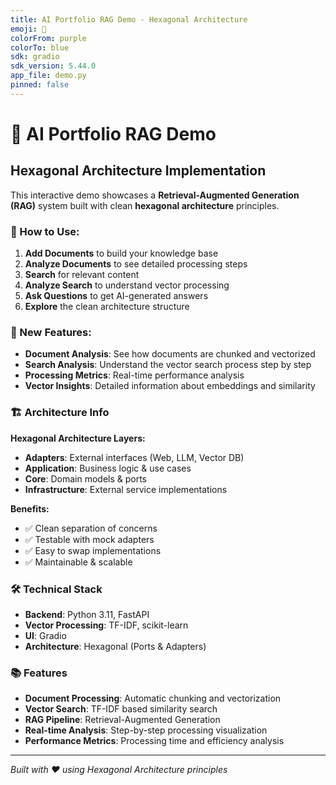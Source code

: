 ```yaml
---
title: AI Portfolio RAG Demo - Hexagonal Architecture
emoji: 🌌
colorFrom: purple
colorTo: blue
sdk: gradio
sdk_version: 5.44.0
app_file: demo.py
pinned: false
---
```


# 🚀 AI Portfolio RAG Demo
## Hexagonal Architecture Implementation

This interactive demo showcases a **Retrieval-Augmented Generation (RAG)** system built with clean **hexagonal architecture** principles.

### 🎯 How to Use:
1. **Add Documents** to build your knowledge base
2. **Analyze Documents** to see detailed processing steps
3. **Search** for relevant content
4. **Analyze Search** to understand vector processing
5. **Ask Questions** to get AI-generated answers
6. **Explore** the clean architecture structure

### 🔬 New Features:
- **Document Analysis**: See how documents are chunked and vectorized
- **Search Analysis**: Understand the vector search process step by step
- **Processing Metrics**: Real-time performance analysis
- **Vector Insights**: Detailed information about embeddings and similarity

### 🏗️ Architecture Info

**Hexagonal Architecture Layers:**
- **Adapters**: External interfaces (Web, LLM, Vector DB)
- **Application**: Business logic & use cases  
- **Core**: Domain models & ports
- **Infrastructure**: External service implementations

**Benefits:**
- ✅ Clean separation of concerns
- ✅ Testable with mock adapters
- ✅ Easy to swap implementations
- ✅ Maintainable & scalable

### 🛠️ Technical Stack
- **Backend**: Python 3.11, FastAPI
- **Vector Processing**: TF-IDF, scikit-learn
- **UI**: Gradio
- **Architecture**: Hexagonal (Ports & Adapters)

### 📚 Features
- **Document Processing**: Automatic chunking and vectorization
- **Vector Search**: TF-IDF based similarity search
- **RAG Pipeline**: Retrieval-Augmented Generation
- **Real-time Analysis**: Step-by-step processing visualization
- **Performance Metrics**: Processing time and efficiency analysis

---

*Built with ❤️ using Hexagonal Architecture principles*
